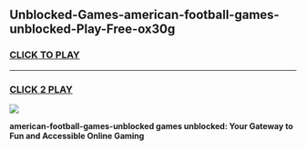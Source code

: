 
## Unblocked-Games-american-football-games-unblocked-Play-Free-ox30g
<h3>
<a href="https://premium76.site?title=american-football-games-unblocked&ref=15A">CLICK TO PLAY</a></h3>
<hr>

<h3>
<a href="https://premium76.site?title=american-football-games-unblocked&ref=15A">CLICK 2 PLAY</a>
  
</h3>

<a href="https://premium76.site?title=american-football-games-unblocked&ref=15A"><img src="https://clearcache.store/games.png"></a>


**american-football-games-unblocked games unblocked: Your Gateway to Fun and Accessible Online Gaming**
